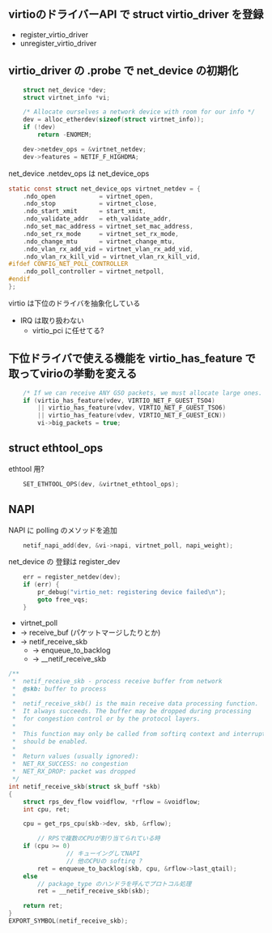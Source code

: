 
## virtioのドライバーAPI で struct virtio_driver を登録

  * register_virtio_driver
  * unregister_virtio_driver

## virtio_driver の .probe で net_device の初期化

```c
	struct net_device *dev;
	struct virtnet_info *vi;

	/* Allocate ourselves a network device with room for our info */
	dev = alloc_etherdev(sizeof(struct virtnet_info));
	if (!dev)
		return -ENOMEM;

	dev->netdev_ops = &virtnet_netdev;
	dev->features = NETIF_F_HIGHDMA;
```

net_device .netdev_ops は net_device_ops 

```c
static const struct net_device_ops virtnet_netdev = {
	.ndo_open            = virtnet_open,
	.ndo_stop   	     = virtnet_close,
	.ndo_start_xmit      = start_xmit,
	.ndo_validate_addr   = eth_validate_addr,
	.ndo_set_mac_address = virtnet_set_mac_address,
	.ndo_set_rx_mode     = virtnet_set_rx_mode,
	.ndo_change_mtu	     = virtnet_change_mtu,
	.ndo_vlan_rx_add_vid = virtnet_vlan_rx_add_vid,
	.ndo_vlan_rx_kill_vid = virtnet_vlan_rx_kill_vid,
#ifdef CONFIG_NET_POLL_CONTROLLER
	.ndo_poll_controller = virtnet_netpoll,
#endif
};
```

virtio は下位のドライバを抽象化している

 * IRQ は取り扱わない
   * virtio_pci に任せてる? 

## 下位ドライバで使える機能を virtio_has_feature で取ってvirioの挙動を変える

```c
	/* If we can receive ANY GSO packets, we must allocate large ones. */
	if (virtio_has_feature(vdev, VIRTIO_NET_F_GUEST_TSO4)
	    || virtio_has_feature(vdev, VIRTIO_NET_F_GUEST_TSO6)
	    || virtio_has_feature(vdev, VIRTIO_NET_F_GUEST_ECN))
		vi->big_packets = true;
```

## struct ethtool_ops

ethtool 用?

```c
	SET_ETHTOOL_OPS(dev, &virtnet_ethtool_ops);
```

## NAPI

NAPI に polling のメソッドを追加

```c
	netif_napi_add(dev, &vi->napi, virtnet_poll, napi_weight);
````    

net_device の 登録は register_dev

```c
	err = register_netdev(dev);
	if (err) {
		pr_debug("virtio_net: registering device failed\n");
		goto free_vqs;
	}
```    

 * virtnet_poll
 * -> receive_buf (パケットマージしたりとか)
 * -> netif_receive_skb
   * -> enqueue_to_backlog
   * -> __netif_receive_skb

```c
/**
 *	netif_receive_skb - process receive buffer from network
 *	@skb: buffer to process
 *
 *	netif_receive_skb() is the main receive data processing function.
 *	It always succeeds. The buffer may be dropped during processing
 *	for congestion control or by the protocol layers.
 *
 *	This function may only be called from softirq context and interrupts
 *	should be enabled.
 *
 *	Return values (usually ignored):
 *	NET_RX_SUCCESS: no congestion
 *	NET_RX_DROP: packet was dropped
 */
int netif_receive_skb(struct sk_buff *skb)
{
	struct rps_dev_flow voidflow, *rflow = &voidflow;
	int cpu, ret;

	cpu = get_rps_cpu(skb->dev, skb, &rflow);

        // RPSで複数のCPUが割り当てられている時
	if (cpu >= 0)
                // キューイングしてNAPI
                // 他のCPUの softirq ?
		ret = enqueue_to_backlog(skb, cpu, &rflow->last_qtail);
	else
		// package_type のハンドラを呼んでプロトコル処理
		ret = __netif_receive_skb(skb);

	return ret;
}
EXPORT_SYMBOL(netif_receive_skb);
```